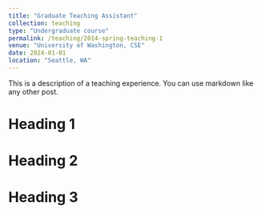 ```yaml
---
title: "Graduate Teaching Assistant"
collection: teaching
type: "Undergraduate course"
permalink: /teaching/2014-spring-teaching-1
venue: "University of Washington, CSE"
date: 2024-01-01
location: "Seattle, WA"
---
```


This is a description of a teaching experience. You can use markdown like any other post.

Heading 1
======

Heading 2
======

Heading 3
======